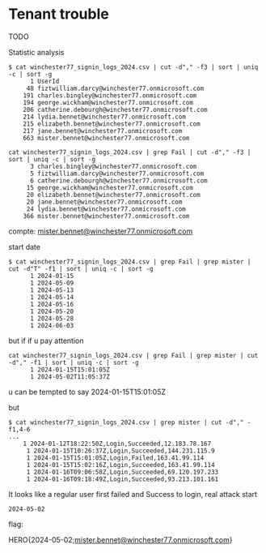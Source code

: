 # Tenant trouble

TODO


Statistic analysis

```
$ cat winchester77_signin_logs_2024.csv | cut -d"," -f3 | sort | uniq -c | sort -g
      1 UserId
     48 fiztwilliam.darcy@winchester77.onmicrosoft.com
    191 charles.bingley@winchester77.onmicrosoft.com
    194 george.wickham@winchester77.onmicrosoft.com
    206 catherine.debourgh@winchester77.onmicrosoft.com
    214 lydia.bennet@winchester77.onmicrosoft.com
    215 elizabeth.bennet@winchester77.onmicrosoft.com
    217 jane.bennet@winchester77.onmicrosoft.com
    663 mister.bennet@winchester77.onmicrosoft.com
```


```
cat winchester77_signin_logs_2024.csv | grep Fail | cut -d"," -f3 | sort | uniq -c | sort -g
      3 charles.bingley@winchester77.onmicrosoft.com
      5 fiztwilliam.darcy@winchester77.onmicrosoft.com
      6 catherine.debourgh@winchester77.onmicrosoft.com
     15 george.wickham@winchester77.onmicrosoft.com
     20 elizabeth.bennet@winchester77.onmicrosoft.com
     20 jane.bennet@winchester77.onmicrosoft.com
     24 lydia.bennet@winchester77.onmicrosoft.com
    366 mister.bennet@winchester77.onmicrosoft.com

```

compte: mister.bennet@winchester77.onmicrosoft.com




start date


```
$ cat winchester77_signin_logs_2024.csv | grep Fail | grep mister | cut -d"T" -f1 | sort | uniq -c | sort -g
      1 2024-01-15
      1 2024-05-09
      1 2024-05-13
      1 2024-05-14
      1 2024-05-16
      1 2024-05-20
      1 2024-05-28
      1 2024-06-03

```

but if if u pay attention 

```
cat winchester77_signin_logs_2024.csv | grep Fail | grep mister | cut -d"," -f1 | sort | uniq -c | sort -g
      1 2024-01-15T15:01:05Z
      1 2024-05-02T11:05:37Z
```
 u can be tempted to say 2024-01-15T15:01:05Z

 but

 ```
 $ cat winchester77_signin_logs_2024.csv | grep mister | cut -d"," -f1,4-6
 ...
     1 2024-01-12T18:22:50Z,Login,Succeeded,12.183.78.167
      1 2024-01-15T10:26:37Z,Login,Succeeded,144.231.115.9
      1 2024-01-15T15:01:05Z,Login,Failed,163.41.99.114
      1 2024-01-15T15:02:16Z,Login,Succeeded,163.41.99.114
      1 2024-01-16T09:06:58Z,Login,Succeeded,69.120.197.233
      1 2024-01-16T09:18:49Z,Login,Succeeded,93.213.101.161

 ```

It looks like a regular user first failed and Success to login, real attack start 

```
2024-05-02
```


flag: 

HERO{2024-05-02;mister.bennet@winchester77.onmicrosoft.com}
